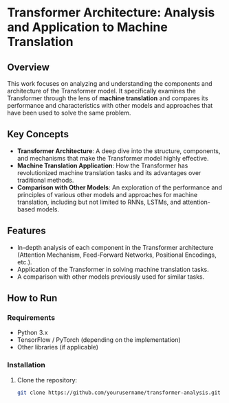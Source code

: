 # Transformer Architecture: Analysis and Application to Machine Translation

## Overview

This work focuses on analyzing and understanding the components and architecture of the Transformer model. It specifically examines the Transformer through the lens of **machine translation** and compares its performance and characteristics with other models and approaches that have been used to solve the same problem.

## Key Concepts

- **Transformer Architecture**: A deep dive into the structure, components, and mechanisms that make the Transformer model highly effective.
- **Machine Translation Application**: How the Transformer has revolutionized machine translation tasks and its advantages over traditional methods.
- **Comparison with Other Models**: An exploration of the performance and principles of various other models and approaches for machine translation, including but not limited to RNNs, LSTMs, and attention-based models.

## Features

- In-depth analysis of each component in the Transformer architecture (Attention Mechanism, Feed-Forward Networks, Positional Encodings, etc.).
- Application of the Transformer in solving machine translation tasks.
- A comparison with other models previously used for similar tasks.

## How to Run

### Requirements

- Python 3.x
- TensorFlow / PyTorch (depending on the implementation)
- Other libraries (if applicable)

### Installation

1. Clone the repository:
   ```bash
   git clone https://github.com/yourusername/transformer-analysis.git
